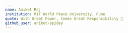 ```yaml
---
name: Aniket Raj
institution: MIT World Peace University, Pune
quote: With Great Power, Comes Great Responsibility 💪
github_user: aniket-spidey
---
```

